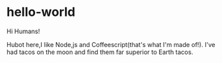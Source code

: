 # hello-world

Hi Humans!

Hubot here,I like Node,js and Coffeescript(that's what I'm made of!).
I've had tacos on the moon and find them far superior to Earth tacos.
